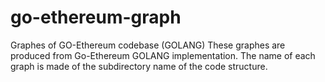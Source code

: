# go-ethereum-graph
Graphes of GO-Ethereum codebase (GOLANG)
These graphes are produced from Go-Ethereum GOLANG implementation. The name of each graph is made of the subdirectory name of the code structure.
